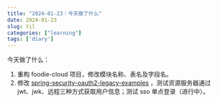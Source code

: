 ```yaml
---
title: "2024-01-23｜今天做了什么"
date: 2024-01-23
slug: til
categories: ["learning"]
tags: ['diary']
---
```




今天做了什么：

1. 重构 foodie-cloud 项目，修改模块名称、表名及字段名。
1. 修改 [spring-security-oauth2-legacy-examples](https://github.com/chensoul/spring-security-oauth2-legacy-examples) ，测试资源服务器通过 jwt、jwk、远程三种方式获取用户信息；测试 sso 单点登录（进行中）。
